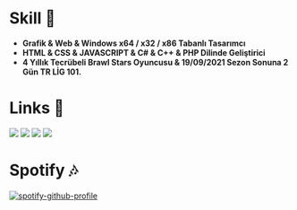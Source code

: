 <h1>Skill 🔱</h1>
<ul>
 <li><b>Grafik & Web & Windows x64 / x32 / x86 Tabanlı Tasarımcı </b></li>
 <li><b>HTML & CSS & JAVASCRIPT & C# & C++ & PHP Dilinde Geliştirici </b></li>
 <li><b>4 Yıllık Tecrübeli Brawl Stars Oyuncusu & 19/09/2021 Sezon Sonuna 2 Gün TR LİG 101.</b></li>
</ul>
<ul>
</ul>
 <h1>Links 🔗</h1>
 <a href="https://open.spotify.com/user/zzykeijuuo3t2kpl6grmgo6gy" target="blank_">
  <img src="https://img.shields.io/badge/spotify%20-00b321.svg?&style=for-the-badge&logo=spotify&logoColor=white"></a>
 <a href="https://discord.gg/ykzDraBk" target="blank_">
  <img src="https://img.shields.io/badge/discord%20-5662F6.svg?&style=for-the-badge&logo=discord&logoColor=white"></a>
 <a href="https://steamcommunity.com/id/saturntr/" target="blank_">
  <img src="https://img.shields.io/badge/Steam%20-1A204A.svg?&style=for-the-badge&logo=STEAM&logoColor=white"></a>
 <a href="https://tr.pinterest.com/beforemyfunerallx/" target="blank_">
  <img src="https://img.shields.io/badge/Pinterest%20-E60023.svg?&style=for-the-badge&logo=pinterest&logoColor=white"></a>
<br>
<h1>Spotify 🎶</h1>

[![spotify-github-profile](https://spotify-github-profile.vercel.app/api/view?uid=zzykeijuuo3t2kpl6grmgo6gy&cover_image=true&theme=default&show_offline=false&background_color=1c1c1c&interchange=false&bar_color=bb1b1b&bar_color_cover=false)](https://github.com/kittinan/spotify-github-profile)

